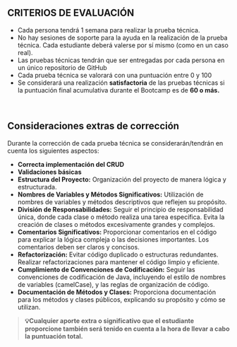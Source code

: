 ## CRITERIOS DE EVALUACIÓN

- Cada persona tendrá 1 semana para realizar la prueba técnica.
- No hay sesiones de soporte para la ayuda en la realización de la prueba técnica. Cada estudiante deberá valerse por sí mismo (como en un caso real).
- Las pruebas técnicas tendrán que ser entregadas por cada persona en un único repositorio de GitHub
- Cada prueba técnica se valorará con una puntuación entre 0 y 100
- Se considerará una realización **satisfactoria** de las pruebas técnicas si la puntuación final acumulativa durante el Bootcamp es de **60 o más.**

<br>

## Consideraciones extras de corrección

Durante la corrección de cada prueba técnica se considerarán/tendrán en cuenta los siguientes aspectos:

- **Correcta implementación del CRUD**
- **Validaciones básicas**
- **Estructura del Proyecto:** Organización del proyecto de manera lógica y estructurada.
- **Nombres de Variables y Métodos Significativos:** Utilización de nombres de variables y métodos descriptivos que reflejen su propósito.
- **División de Responsabilidades:** Seguir el principio de responsabilidad única, donde cada clase o método realiza una tarea específica. Evita la creación de clases o métodos excesivamente grandes y complejos.
- **Comentarios Significativos:** Proporcionar comentarios en el código para explicar la lógica compleja o las decisiones importantes. Los comentarios deben ser claros y concisos.
- **Refactorización:** Evitar código duplicado o estructuras redundantes. Realizar refactorizaciones para mantener el código limpio y eficiente.
- **Cumplimiento de Convenciones de Codificación:** Seguir las convenciones de codificación de Java, incluyendo el estilo de nombres de variables (camelCase), y las reglas de organización de código.
- **Documentación de Métodos y Clases:** Proporciona documentación para los métodos y clases públicos, explicando su propósito y cómo se utilizan.

> **💡Cualquier aporte extra o significativo que el estudiante proporcione también será tenido en cuenta a la hora de llevar a cabo la puntuación total.**
